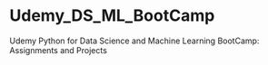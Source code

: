 # Udemy_DS_ML_BootCamp
Udemy Python for Data Science and Machine Learning BootCamp: Assignments and Projects
